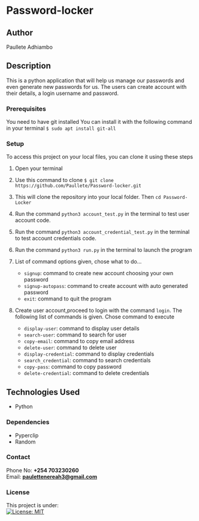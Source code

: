 # Password-locker
## Author
Paullete Adhiambo
## Description
This is a python application that will help us manage our passwords and even generate new passwords for us. The users can create account with their details, a login username and password.
### Prerequisites
You need to have git installed
You can install it with the following command in your terminal
`$ sudo apt install git-all`
### Setup
To access this project on your local files, you can clone it using these steps
1. Open your terminal
1. Use this command to clone `$ git clone https://github.com/Paullete/Password-locker.git`
1. This will clone the repository into your local folder. Then `cd Password-Locker`
1. Run the command `python3 account_test.py` in the terminal to test user account code.
1. Run the command `python3 account_credential_test.py` in the terminal to test account credentials code.

1. Run the command `python3 run.py` in the terminal to launch the program
1. List of command options given, chose what to do...
   - `signup`: command to create new account choosing your own password
   - `signup-autopass`: command to create account with auto generated password
   - `exit`: command to quit the program
1. Create user account,proceed to login with the command `login`. The following list of commands is given. Chose command to execute
   - `display-user`: command to display user details
   - `search-user`: command to search for user
   - `copy-email`: command to copy email address
   - `delete-user`: command to delete user
   - `display-credential`: command to display credentials
   - `search_credential`: command to search credentials
   - `copy-pass`: command to copy password
   - `delete-credential`: command to delete credentials
## Technologies Used
- Python
### Dependencies
* Pyperclip
* Random
### Contact
Phone No: **+254 703230260**  
Email: **[paulettenereah3@gmail.com](mailto:paulettenereah3@gmail.com)**
### License
This project is under:  
[![License: MIT](https://img.shields.io/badge/License-MIT-yellow.svg)](/LICENSE)
